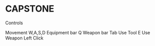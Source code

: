 # CAPSTONE

Controls

Movement        W,A,S,D
Equipment bar   Q
Weapon bar      Tab
Use Tool        E
Use Weapon      Left Click